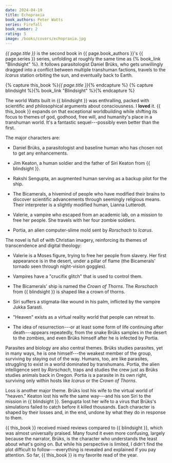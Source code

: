 ```yaml
---
date: 2024-04-19
title: Echopraxia
book_authors: Peter Watts
series: Firefall
book_number: 2
rating: 5
image: /books/covers/echopraxia.jpg
---
```


<cite class="book-title">{{ page.title }}</cite> is the second book in <span
class="author-name">{{ page.book_authors }}</span>'s <span
class="book-series">{{ page.series }}</span> series, unfolding at roughly the
same time as {% book_link "Blindsight" %}. It follows
parasitologist Daniel Brüks, who gets unwillingly dragged into a conflict
between multiple transhuman factions, travels to the _Icarus_ station orbiting
the sun, and eventually back to Earth.

{% capture this_book %}<cite class="book-title">{{ page.title }}</cite>{% endcapture %}
{% capture blindsight %}{% book_link "Blindsight" %}{% endcapture %}

The world Watts built in {{ blindsight }} was enthralling, packed with
scientific and philosophical arguments about consciousness. I **loved** it. {{
this_book }} expands on that exceptional worldbuilding while shifting its
focus to themes of god, godhood, free will, and humanity's place in a
transhuman world. It's a fantastic sequel---possibly even better than the
first.

The major characters are:

- Daniel Brüks, a parasitologist and baseline human who has chosen not to get
  any enhancements.

- Jim Keaton, a human soldier and the father of Siri Keaton from {{ blindsight }}.

- Rakshi Sengupta, an augmented human serving as a backup pilot for the ship.

- The Bicamerals, a hivemind of people who have modified their brains to
  discover scientific advancements through seemingly religious means. Their
  interpreter is a slightly modified human, Lianna Lutterodt.

- Valerie, a vampire who escaped from an academic lab, on a mission to free
  her people. She travels with her four zombie soldiers.

- Portia, an alien computer-slime mold sent by _Rorschach_ to _Icarus_.

The novel is full of with Christian imagery, reinforcing its themes of
transcendence and digital theology:

- Valerie is a Moses figure, trying to free her people from slavery. Her first
  appearance is in the desert, under a pillar of flame (the Bicamerals'
  tornado seen through night-vision goggles).

- Vampires have a "crucifix glitch" that is used to control them.

- The Bicamerals' ship is named the _Crown of Thorns_. The _Rorschach_ from {{
  blindsight }} is shaped like a crown of thorns.

- Siri suffers a stigmata-like wound in his palm, inflicted by the vampire
  Jukka Sarasti.

- "Heaven" exists as a virtual reality world that people can retreat to.

- The idea of resurrection---or at least some form of life continuing after
  death---appears repeatedly, from the snake Brüks samples in the desert to the
  zombies, and even Brüks himself after he is infected by Portia.

Parasites and biology are also central themes. Brüks studies parasites, yet in
many ways, he is one himself---the weakest member of the group, surviving by
staying out of the way. Humans, too, are like parasites, struggling to exist
in a world dominated by transhumans. Portia, the alien intelligence sent by
_Rorschach_, traps and studies the crew just as Brüks studies animals back in
Oregon. Portia is a parasite in its own right, surviving only within hosts
like _Icarus_ or the _Crown of Thorns_.

Loss is another major theme. Brüks lost his wife to the virtual world of
"heaven." Keaton lost his wife the same way---and his son Siri to the mission
in {{ blindsight }}. Sengupta lost her wife to a virus that Brüks's
simulations failed to catch before it killed thousands. Each character is
shaped by their losses and, in the end, undone by what they do in response to
them.

{{ this_book }} received mixed reviews compared to {{ blindsight }}, which was
almost universally praised. Many found it even more confusing, largely because
the narrator, Brüks, is the character who understands the least about what's
going on. But while his perspective is limited, I didn't find the plot
difficult to follow---everything is revealed and explained if you pay
attention. So far, {{ this_book }} is my favorite read of the year.
